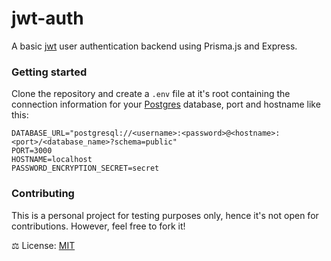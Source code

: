 # jwt-auth

A basic [jwt](https://jwt.io/) user authentication backend using Prisma.js and Express.

### Getting started

Clone the repository and create a `.env` file at it's root containing the connection information for your [Postgres](https://www.postgresql.org/) database, port and hostname like this:

```
DATABASE_URL="postgresql://<username>:<password>@<hostname>:<port>/<database_name>?schema=public"
PORT=3000
HOSTNAME=localhost
PASSWORD_ENCRYPTION_SECRET=secret
```

### Contributing

This is a personal project for testing purposes only, hence it's not open for contributions. However, feel free to fork it!

⚖️ License: [MIT](https://mit-license.org/)
